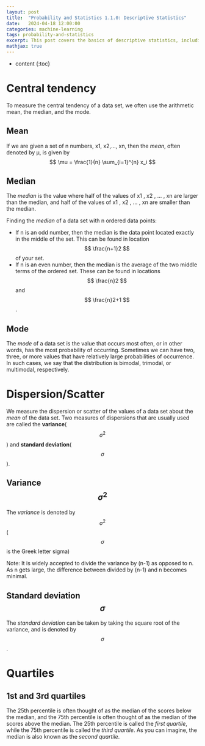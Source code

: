 ```yaml
---
layout: post
title:  "Probability and Statistics 1.1.0: Descriptive Statistics"
date:   2024-04-18 12:00:00
categories: machine-learning
tags: probability-and-statistics
excerpt: This post covers the basics of descriptive statistics, including central tendency, dispersion, and quartiles.
mathjax: true
---
```


* content
{:toc}

# Central tendency  
To measure the central tendency of a data set, we often use the arithmetic mean, the median, and the mode.

## Mean
If we are given a set of n numbers, x1, x2,..., xn, then the *mean*, often denoted by µ, is given by 
$$
\mu = \frac{1}{n} \sum_{i=1}^{n} x_i
$$

## Median

The *median* is the value where half of the values of x1 , x2 , … , xn are larger than the median, and half of the values of x1 , x2 , … , xn are smaller than the median.


Finding the *median* of a data set with n ordered data points:  
- If n is an odd number, then the median is the data point located exactly in the middle of the set. This can be found in location $$ \frac{n+1}2 $$ of your set. 
- If n is an even number, then the median is the average of the two middle terms of the ordered set. These can be found in locations $$ \frac{n}2 $$ and $$ \frac{n}2+1 $$.


## Mode

The *mode* of a data set is the value that occurs most often, or in other words, has the most probability of occurring. Sometimes we can have two, three, or more values that have relatively large probabilities of occurrence. 
In such cases, we say that the distribution is bimodal, trimodal, or multimodal, respectively.


# Dispersion/Scatter
We measure the dispersion or scatter of the values of a data set about the *mean* of the data set. Two measures of dispersions that are usually used are called the **variance**($$ \sigma^2 $$) and **standard deviation**($$ \sigma $$).


## Variance $$ \sigma^2 $$

The *variance* is denoted by $$ \sigma^2 $$($$ \sigma $$ is the Greek letter sigma)

Note: It is widely accepted to divide the variance by (n-1) as opposed to n. As n gets large, the difference between divided by (n-1) and n becomes minimal. 


## Standard deviation $$ \sigma $$

The *standard deviation* can be taken by taking the square root of the variance, and is denoted by $$ \sigma $$.


# Quartiles

## 1st and 3rd quartiles

The 25th percentile is often thought of as the median of the scores below the median, and the 75th percentile is often thought of as the median of the scores above the median. 
The 25th percentile is called the *first quartile*, while the 75th percentile is called the *third quartile*. As you can imagine, the median is also known as the *second quartile*.